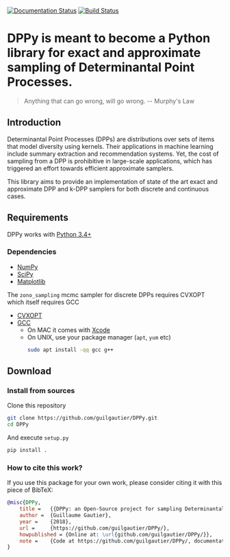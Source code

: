 [![Documentation Status](https://readthedocs.org/projects/dppy/badge/?version=latest)](https://dppy.readthedocs.io/en/latest/?badge=latest)
[![Build Status](https://travis-ci.org/guilgautier/DPPy.svg?branch=master)](https://travis-ci.org/guilgautier/DPPy)

# DPPy is meant to become a Python library for exact and approximate sampling of Determinantal Point Processes.

> Anything that can go wrong, will go wrong. -- Murphy's Law

## Introduction

Determinantal Point Processes (DPPs) are distributions over sets of items that model diversity using kernels. 
Their applications in machine learning include summary extraction and recommendation systems.
Yet, the cost of sampling from a DPP is prohibitive in large-scale applications, which has triggered an effort towards efficient approximate samplers.

This library aims to provide an implementation of state of the art exact and approximate DPP and k-DPP samplers for both discrete and continuous cases.

## Requirements

DPPy works with [Python 3.4+](https://docs.python.org/3/)

### Dependencies
 - [NumPy](http://www.numpy.org)
 - [SciPy](http://www.scipy.org/)
 - [Matplotlib](http://matplotlib.org/)

The `zono_sampling` mcmc sampler for discrete DPPs requires CVXOPT which itself requires GCC
 - [CVXOPT](http://cvxopt.org)
 - [GCC](http://gcc.gnu.org)
    - On MAC it comes with [Xcode](https://developer.apple.com/xcode/)
    - On UNIX, use your package manager (`apt`, `yum` etc)
        ```bash
        sudo apt install -qq gcc g++
        ```

## Download
### Install from sources

Clone this repository

```bash
git clone https://github.com/guilgautier/DPPy.git
cd DPPy
```

And execute `setup.py`

```bash
pip install .
```

### How to cite this work?
If you use this package for your own work, please consider citing it with this piece of BibTeX:

```bibtex
@misc{DPPy,
    title =   {{DPPy: an Open-Source project for sampling Determinantal Point Processes in Python}},
    author =  {Guillaume Gautier},
    year =    {2018},
    url =     {https://github.com/guilgautier/DPPy/},
    howpublished = {Online at: \url{github.com/guilgautier/DPPy/}},
    note =    {Code at https://github.com/guilgautier/DPPy/, documentation at https://dppy.readthedocs.io/}
}
```